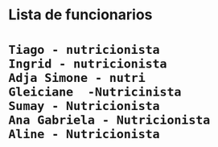 <h1>Lista de funcionarios<h1>

````
Tiago - nutricionista
Ingrid - nutricionista
Adja Simone - nutri
Gleiciane  -Nutricinista
Sumay - Nutricionista
Ana Gabriela - Nutricionista
Aline - Nutricionista
````
